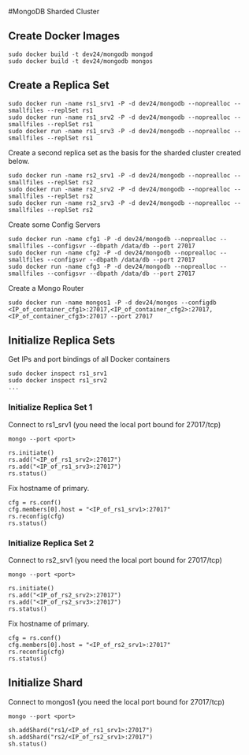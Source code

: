 #MongoDB Sharded Cluster

## Create Docker Images

```
sudo docker build -t dev24/mongodb mongod
sudo docker build -t dev24/mongodb mongos
```

## Create a Replica Set

```
sudo docker run -name rs1_srv1 -P -d dev24/mongodb --noprealloc --smallfiles --replSet rs1
sudo docker run -name rs1_srv2 -P -d dev24/mongodb --noprealloc --smallfiles --replSet rs1
sudo docker run -name rs1_srv3 -P -d dev24/mongodb --noprealloc --smallfiles --replSet rs1
```

Create a second replica set as the basis for the sharded cluster created below.

```
sudo docker run -name rs2_srv1 -P -d dev24/mongodb --noprealloc --smallfiles --replSet rs2
sudo docker run -name rs2_srv2 -P -d dev24/mongodb --noprealloc --smallfiles --replSet rs2
sudo docker run -name rs2_srv3 -P -d dev24/mongodb --noprealloc --smallfiles --replSet rs2
```

Create some Config Servers

```
sudo docker run -name cfg1 -P -d dev24/mongodb --noprealloc --smallfiles --configsvr --dbpath /data/db --port 27017
sudo docker run -name cfg2 -P -d dev24/mongodb --noprealloc --smallfiles --configsvr --dbpath /data/db --port 27017
sudo docker run -name cfg3 -P -d dev24/mongodb --noprealloc --smallfiles --configsvr --dbpath /data/db --port 27017
```

Create a Mongo Router

```
sudo docker run -name mongos1 -P -d dev24/mongos --configdb <IP_of_container_cfg1>:27017,<IP_of_container_cfg2>:27017,<IP_of_container_cfg3>:27017 --port 27017
```

## Initialize Replica Sets

Get IPs and port bindings of all Docker containers

```
sudo docker inspect rs1_srv1
sudo docker inspect rs1_srv2
...
```

### Initialize Replica Set 1

Connect to rs1_srv1 (you need the local port bound for 27017/tcp)

```
mongo --port <port>

rs.initiate()
rs.add("<IP_of_rs1_srv2>:27017")
rs.add("<IP_of_rs1_srv3>:27017")
rs.status()
```

Fix hostname of primary.

```
cfg = rs.conf()
cfg.members[0].host = "<IP_of_rs1_srv1>:27017"
rs.reconfig(cfg)
rs.status()
```

### Initialize Replica Set 2

Connect to rs2_srv1 (you need the local port bound for 27017/tcp)

```
mongo --port <port>

rs.initiate()
rs.add("<IP_of_rs2_srv2>:27017")
rs.add("<IP_of_rs2_srv3>:27017")
rs.status()
```

Fix hostname of primary.

```
cfg = rs.conf()
cfg.members[0].host = "<IP_of_rs2_srv1>:27017"
rs.reconfig(cfg)
rs.status()
```

## Initialize Shard

Connect to mongos1 (you need the local port bound for 27017/tcp)

```
mongo --port <port>

sh.addShard("rs1/<IP_of_rs1_srv1>:27017")
sh.addShard("rs2/<IP_of_rs2_srv1>:27017")
sh.status()
```

